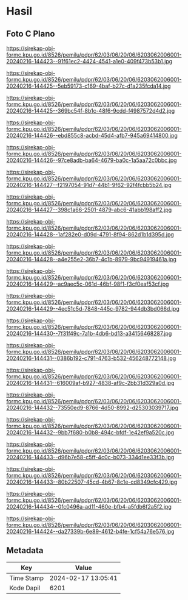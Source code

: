 # Hasil

## Foto C Plano

https://sirekap-obj-formc.kpu.go.id/8526/pemilu/pdpr/62/03/06/20/06/6203062006001-20240216-144423--91f61ec2-4424-4541-a1e0-409f473b53b1.jpg

https://sirekap-obj-formc.kpu.go.id/8526/pemilu/pdpr/62/03/06/20/06/6203062006001-20240216-144425--5eb59173-c169-4baf-b27c-d1a235fcda14.jpg

https://sirekap-obj-formc.kpu.go.id/8526/pemilu/pdpr/62/03/06/20/06/6203062006001-20240216-144425--369bc54f-8b1c-48f6-9cdd-f4987572d4d2.jpg

https://sirekap-obj-formc.kpu.go.id/8526/pemilu/pdpr/62/03/06/20/06/6203062006001-20240216-144426--ebd855c8-acbd-45d4-afb7-945a69414800.jpg

https://sirekap-obj-formc.kpu.go.id/8526/pemilu/pdpr/62/03/06/20/06/6203062006001-20240216-144426--97ce8adb-ba64-4679-ba0c-1a5aa72c0bbc.jpg

https://sirekap-obj-formc.kpu.go.id/8526/pemilu/pdpr/62/03/06/20/06/6203062006001-20240216-144427--f2197054-91d7-44b1-9f62-92f4fcbb5b24.jpg

https://sirekap-obj-formc.kpu.go.id/8526/pemilu/pdpr/62/03/06/20/06/6203062006001-20240216-144427--398c1a66-2501-4879-abc6-41abb198aff2.jpg

https://sirekap-obj-formc.kpu.go.id/8526/pemilu/pdpr/62/03/06/20/06/6203062006001-20240216-144428--1af282e0-d09d-4791-8f94-862d1b1d395d.jpg

https://sirekap-obj-formc.kpu.go.id/8526/pemilu/pdpr/62/03/06/20/06/6203062006001-20240216-144428--a4e255e2-36b7-4c1b-8979-9bc94919461a.jpg

https://sirekap-obj-formc.kpu.go.id/8526/pemilu/pdpr/62/03/06/20/06/6203062006001-20240216-144429--ac9aec5c-061d-46bf-98f1-f3cf0eaf53cf.jpg

https://sirekap-obj-formc.kpu.go.id/8526/pemilu/pdpr/62/03/06/20/06/6203062006001-20240216-144429--4ec51c5d-7848-445c-9782-944db3bd066d.jpg

https://sirekap-obj-formc.kpu.go.id/8526/pemilu/pdpr/62/03/06/20/06/6203062006001-20240216-144430--7f31f49c-7a1b-4db6-bd13-a34156468287.jpg

https://sirekap-obj-formc.kpu.go.id/8526/pemilu/pdpr/62/03/06/20/06/6203062006001-20240216-144431--0386b192-c791-4763-b532-456248772148.jpg

https://sirekap-obj-formc.kpu.go.id/8526/pemilu/pdpr/62/03/06/20/06/6203062006001-20240216-144431--616009af-b927-4838-af9c-2bb31d329a0d.jpg

https://sirekap-obj-formc.kpu.go.id/8526/pemilu/pdpr/62/03/06/20/06/6203062006001-20240216-144432--73550ed9-8766-4d50-8992-d25303039717.jpg

https://sirekap-obj-formc.kpu.go.id/8526/pemilu/pdpr/62/03/06/20/06/6203062006001-20240216-144432--9bb7f680-b0b8-494c-bfdf-1e42ef9a520c.jpg

https://sirekap-obj-formc.kpu.go.id/8526/pemilu/pdpr/62/03/06/20/06/6203062006001-20240216-144433--d96b7e58-c5ff-4c0c-b073-334d1ee33f3b.jpg

https://sirekap-obj-formc.kpu.go.id/8526/pemilu/pdpr/62/03/06/20/06/6203062006001-20240216-144433--80b22507-45cd-4b67-8c1e-cd8349cfc429.jpg

https://sirekap-obj-formc.kpu.go.id/8526/pemilu/pdpr/62/03/06/20/06/6203062006001-20240216-144434--0fc0496a-ad11-460e-bfb4-a5fdb6f2a5f2.jpg

https://sirekap-obj-formc.kpu.go.id/8526/pemilu/pdpr/62/03/06/20/06/6203062006001-20240216-144424--da27339b-6e89-4612-b4fe-1cf54a76e576.jpg


## Metadata

| Key        | Value               |
| ---------- | ------------------- |
| Time Stamp | 2024-02-17 13:05:41 |
| Kode Dapil | 6201                |



